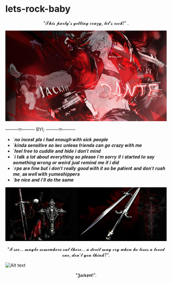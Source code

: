 # lets-rock-baby

<p align="center">"𝓣𝓱𝓲𝓼 𝓹𝓪𝓻𝓽𝔂'𝓼 𝓰𝓮𝓽𝓽𝓲𝓷𝓰 𝓬𝓻𝓪𝔃𝔂, 𝓵𝓮𝓽'𝓼 𝓻𝓸𝓬𝓴!"
 .</p>

 ![Alt text](https://github.com/priceoffreedom/lets-rock-baby/blob/49b356270e4eef708495b95ef822f996ce57dd22/Asset.jpg)

────୨ৎ────
BYI;
────୨ৎ────
* `𝒏𝒐 𝒊𝒏𝒄𝒆𝒔𝒕 𝒑𝒍𝒔 𝒊 𝒉𝒂𝒅 𝒆𝒏𝒐𝒖𝒈𝒉 𝒘𝒊𝒕𝒉 𝒔𝒊𝒄𝒌 𝒑𝒆𝒐𝒑𝒍𝒆
* `𝒌𝒊𝒏𝒅𝒂 𝒔𝒆𝒏𝒔𝒊𝒕𝒊𝒗𝒆 𝒔𝒐 𝒊𝒘𝒄 𝒖𝒏𝒍𝒆𝒔𝒔 𝒇𝒓𝒊𝒆𝒏𝒅𝒔 𝒄𝒂𝒏 𝒈𝒐 𝒄𝒓𝒂𝒛𝒚 𝒘𝒊𝒕𝒉 𝒎𝒆
* `𝒇𝒆𝒆𝒍 𝒇𝒓𝒆𝒆 𝒕𝒐 𝒄𝒖𝒅𝒅𝒍𝒆 𝒂𝒏𝒅 𝒉𝒊𝒅𝒆 𝒊 𝒅𝒐𝒏'𝒕 𝒎𝒊𝒏𝒅
* `𝒊 𝒕𝒂𝒍𝒌 𝒂 𝒍𝒐𝒕 𝒂𝒃𝒐𝒖𝒕 𝒆𝒗𝒆𝒓𝒚𝒕𝒉𝒊𝒏𝒈 𝒔𝒐 𝒑𝒍𝒆𝒂𝒔𝒆 𝒊'𝒎 𝒔𝒐𝒓𝒓𝒚 𝒊𝒇 𝒊 𝒔𝒕𝒂𝒓𝒕𝒆𝒅 𝒕𝒐 𝒔𝒂𝒚 𝒔𝒐𝒎𝒆𝒕𝒉𝒊𝒏𝒈 𝒘𝒓𝒐𝒏𝒈 𝒐𝒓 𝒘𝒆𝒊𝒓𝒅 𝒋𝒖𝒔𝒕 𝒓𝒆𝒎𝒊𝒏𝒅 𝒎𝒆 𝒊𝒇 𝒊 𝒅𝒊𝒅
* `𝒓𝒑𝒔 𝒂𝒓𝒆 𝒇𝒊𝒏𝒆 𝒃𝒖𝒕 𝒊 𝒅𝒐𝒏'𝒕 𝒓𝒆𝒂𝒍𝒍𝒚 𝒈𝒐𝒐𝒅 𝒘𝒊𝒕𝒉 𝒊𝒕 𝒔𝒐 𝒃𝒆 𝒑𝒂𝒕𝒊𝒆𝒏𝒕 𝒂𝒏𝒅 𝒅𝒐𝒏'𝒕 𝒓𝒖𝒔𝒉 𝒎𝒆, 𝒂𝒔 𝒘𝒆𝒍𝒍 𝒘𝒊𝒕𝒉 𝒚𝒖𝒎𝒆𝒔𝒉𝒊𝒑𝒑𝒆𝒓𝒔
* `𝒃𝒆 𝒏𝒊𝒄𝒆 𝒂𝒏𝒅 𝒊'𝒍𝒍 𝒅𝒐 𝒕𝒉𝒆 𝒔𝒂𝒎𝒆

![Alt text](https://github.com/priceoffreedom/lets-rock-baby/blob/34604f72d6f748f615a534df673e990ffbab69c1/asset%202.jpg)

<p align="center">"𝓘 𝓼𝓮𝓮... 𝓶𝓪𝔂𝓫𝓮 𝓼𝓸𝓶𝓮𝔀𝓱𝓮𝓻𝓮 𝓸𝓾𝓽 𝓽𝓱𝓮𝓻𝓮... 𝓪 𝓭𝓮𝓿𝓲𝓵 𝓶𝓪𝔂 𝓬𝓻𝔂 𝔀𝓱𝓮𝓷 𝓱𝓮 𝓵𝓸𝓼𝓮𝓼 𝓪 𝓵𝓸𝓿𝓮𝓭 𝓸𝓷𝓮, 𝓭𝓸𝓷'𝓽 𝔂𝓸𝓾 𝓽𝓱𝓲𝓷𝓴?".</p>

![Alt text](https://github.com/priceoffreedom/lets-rock-baby/blob/1a3634f2f5d4324459526f5ec71177a575bef85c/4ef06fcb5210e7aae2a3b116dbb34f9b.gif)

<p align="center">"𝕵𝖆𝖈𝖐𝖕𝖔𝖙!".</p>
